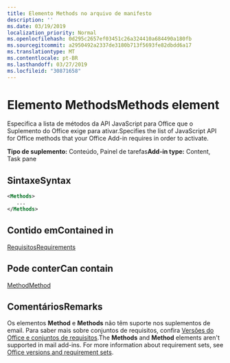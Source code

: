 ```yaml
---
title: Elemento Methods no arquivo de manifesto
description: ''
ms.date: 03/19/2019
localization_priority: Normal
ms.openlocfilehash: 0d295c2657ef03451c26a324410a684490a180fb
ms.sourcegitcommit: a2950492a2337de3180b713f5693fe82dbdd6a17
ms.translationtype: MT
ms.contentlocale: pt-BR
ms.lasthandoff: 03/27/2019
ms.locfileid: "30871658"
---
```

# <a name="methods-element"></a><span data-ttu-id="e4585-102">Elemento Methods</span><span class="sxs-lookup"><span data-stu-id="e4585-102">Methods element</span></span>

<span data-ttu-id="e4585-103">Especifica a lista de métodos da API JavaScript para Office que o Suplemento do Office exige para ativar.</span><span class="sxs-lookup"><span data-stu-id="e4585-103">Specifies the list of JavaScript API for Office methods that your Office Add-in requires in order to activate.</span></span>

<span data-ttu-id="e4585-104">**Tipo de suplemento:** Conteúdo, Painel de tarefas</span><span class="sxs-lookup"><span data-stu-id="e4585-104">**Add-in type:** Content, Task pane</span></span>

## <a name="syntax"></a><span data-ttu-id="e4585-105">Sintaxe</span><span class="sxs-lookup"><span data-stu-id="e4585-105">Syntax</span></span>

```XML
<Methods>
   ...
</Methods>
```

## <a name="contained-in"></a><span data-ttu-id="e4585-106">Contido em</span><span class="sxs-lookup"><span data-stu-id="e4585-106">Contained in</span></span>

[<span data-ttu-id="e4585-107">Requisitos</span><span class="sxs-lookup"><span data-stu-id="e4585-107">Requirements</span></span>](requirements.md)

## <a name="can-contain"></a><span data-ttu-id="e4585-108">Pode conter</span><span class="sxs-lookup"><span data-stu-id="e4585-108">Can contain</span></span>

[<span data-ttu-id="e4585-109">Method</span><span class="sxs-lookup"><span data-stu-id="e4585-109">Method</span></span>](method.md)

## <a name="remarks"></a><span data-ttu-id="e4585-110">Comentários</span><span class="sxs-lookup"><span data-stu-id="e4585-110">Remarks</span></span>

<span data-ttu-id="e4585-111">Os elementos **Method** e **Methods** não têm suporte nos suplementos de email. Para saber mais sobre conjuntos de requisitos, confira [Versões do Office e conjuntos de requisitos](/office/dev/add-ins/develop/office-versions-and-requirement-sets).</span><span class="sxs-lookup"><span data-stu-id="e4585-111">The  **Methods** and **Method** elements aren't supported in mail add-ins. For more information about requirement sets, see [Office versions and requirement sets](/office/dev/add-ins/develop/office-versions-and-requirement-sets).</span></span>

